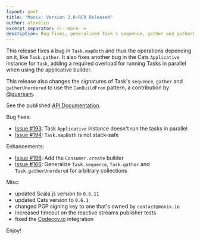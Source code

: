 ```yaml
---
layout: post
title: "Monix: Version 2.0-RC9 Released"
author: alexelcu
excerpt_separator: <!--more-->
description: Bug fixes, generalized Task's sequence, gather and gatherUnordered
---
```


This release fixes a bug in `Task.mapBoth` and thus the operations
depending on it, like `Task.gather`. It also fixes another bug in
the Cats `Applicative` instance for `Task`, adding a required overload
for running Tasks in parallel when using the applicative builder.

This release also changes the signatures of Task's `sequence`, `gather` and
`gatherUnordered` to use the `CanBuildFrom` pattern, a contribution
by [@guersam](https://github.com/guersam).

<!--more-->

See the published [API Documentation](/api/2.0-RC9/).

Bug fixes:

- [Issue #193](https://github.com/monix/monix/issues/193): Task `Applicative`
  instance doesn't run the tasks in parallel
- [Issue #194](https://github.com/monix/monix/issues/194): `Task.mapBoth` is
  not stack-safe

Enhancements:

- [Issue #196](https://github.com/monix/monix/issues/196): Add the
  `Consumer.create` builder
- [Issue #166](https://github.com/monix/monix/issues/166): Generalize
  `Task.sequence`, `Task.gather` and `Task.gatherUnordered` for arbitrary
  collections

Misc:

- updated Scala.js version to `0.6.11`
- updated Cats version to `0.6.1`
- changed PGP signing key to one that's owned by `contact@monix.io`
- increased timeout on the reactive streams publisher tests
- fixed the [Codecov.io](https://codecov.io/gh/monix/monix/) integration

Enjoy!
